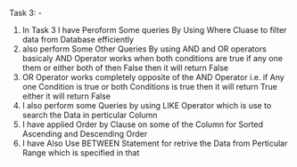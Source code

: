 Task 3: -
1) In Task 3 I have Peroform Some queries By Using Where Cluase to filter data from Database efficiently
2) also perform Some Other Queries By using AND and OR operators
   basicaly AND Operator works when both conditions are true if any one them or either both of then False then it will return False
 3) OR Operator works completely opposite of the AND Operator i.e. if Any one Condition is true or both Conditions is true then it will
    return True either it will return False
4) I also perform some Queries by using LIKE Operator which is use to search the Data in perticular Column
5) I have applied Order by Clause on some of the Column for Sorted Ascending and Descending Order
6) I have Also Use BETWEEN Statement for retrive the Data from Perticular Range which is specified in that
   
